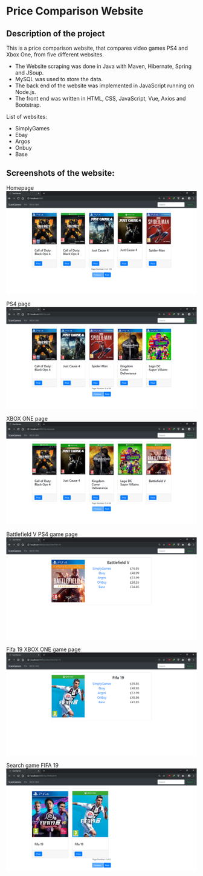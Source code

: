 # Price Comparison Website

## Description of the project
This is a price comparison website, that compares video games PS4 and Xbox One, from five different websites.   
* The Website scraping was done in Java with Maven, Hibernate, Spring and JSoup.
* MySQL was used to store the data.
* The back end of the website was implemented in JavaScript running on Node.js.
* The front end was written in HTML, CSS, JavaScript, Vue, Axios and Bootstrap.

List of websites:
* SimplyGames
* Ebay
* Argos
* Onbuy
* Base

## Screenshots of the website:

Homepage
![](images/index.png)

PS4 page
![](images/ps4_page.png)

XBOX ONE page
![](images/xbox_page.png)

Battlefield V PS4 game page
![](images/battlefieldv_game.png)

Fifa 19 XBOX ONE game  page
![](images/fifa19xbox_game.png)

Search game FIFA 19
![](images/searchgame_fifa19.png)


